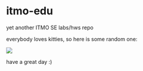 # itmo-edu

yet another ITMO SE labs/hws repo

everybody loves kitties, so here is some random one:

<img src="https://cataas.com/cat" style="max-width: 60%">

have a great day :)
